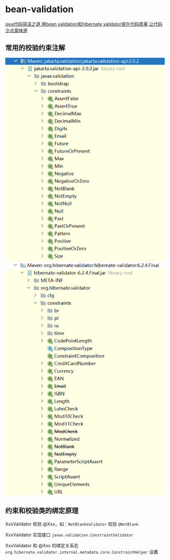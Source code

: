 # bean-validation

[java代码简洁之道 用bean validation和hibernate validator提升代码质量,让代码少点臭味道](https://www.bilibili.com/video/BV17i4y157Ah)

## 常用的校验约束注解

<img src="./images/20230108101046.png" />

<img src="./images/20230108101247.png" />

## 约束和校验类的绑定原理

XxxValidator 校验 @Xxx，如：`NotBlankValidator` 校验 `@NotBlank`

XxxValidator 实现接口 `javax.validation.ConstraintValidator`

XxxValidator 和 @Xxx 的绑定关系在`org.hibernate.validator.internal.metadata.core.ConstraintHelper` 设置
